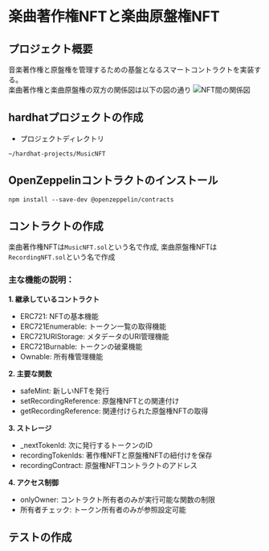 # 楽曲著作権NFTと楽曲原盤権NFT

## プロジェクト概要
音楽著作権と原盤権を管理するための基盤となるスマートコントラクトを実装する。  
楽曲著作権と楽曲原盤権の双方の関係図は以下の図の通り
![NFT間の関係図](https://github.com/user-attachments/assets/550e48ab-265e-43a7-9a17-1b4af197ccff)


## hardhatプロジェクトの作成
- プロジェクトディレクトリ
```
~/hardhat-projects/MusicNFT
```

## OpenZeppelinコントラクトのインストール
```
npm install --save-dev @openzeppelin/contracts
```

## コントラクトの作成
楽曲著作権NFTは`MusicNFT.sol`という名で作成, 楽曲原盤権NFTは`RecordingNFT.sol`という名で作成

### 主な機能の説明：

**1. 継承しているコントラクト**

  - ERC721: NFTの基本機能
  - ERC721Enumerable: トークン一覧の取得機能
  - ERC721URIStorage: メタデータのURI管理機能
  - ERC721Burnable: トークンの破棄機能
  - Ownable: 所有権管理機能

**2. 主要な関数**

  - safeMint: 新しいNFTを発行
  - setRecordingReference: 原盤権NFTとの関連付け
  - getRecordingReference: 関連付けられた原盤権NFTの取得

**3. ストレージ**

  - _nextTokenId: 次に発行するトークンのID
  - recordingTokenIds: 著作権NFTと原盤権NFTの紐付けを保存
  - recordingContract: 原盤権NFTコントラクトのアドレス

**4. アクセス制御**

  - onlyOwner: コントラクト所有者のみが実行可能な関数の制限
  - 所有者チェック: トークン所有者のみが参照設定可能

## テストの作成



